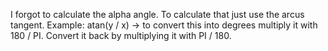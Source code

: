 I forgot to calculate the alpha angle. To calculate that just use the arcus tangent. Example: atan(y / x) -> to convert this into degrees multiply it with 180 / PI. Convert
it back by multiplying it with PI / 180.
